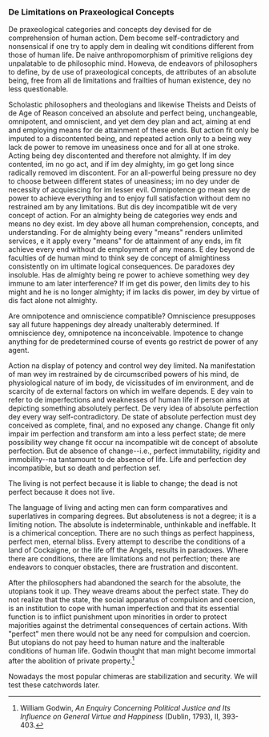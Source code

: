 ### De Limitations on Praxeological Concepts

De praxeological categories and concepts dey devised for de comprehension of human action. Dem become self-contradictory and nonsensical if one try to apply dem in dealing wit conditions different from those of human life. De naive anthropomorphism of primitive religions dey unpalatable to de philosophic mind. Howeva, de endeavors of philosophers to define, by de use of praxeological concepts, de attributes of an absolute being, free from all de limitations and frailties of human existence, dey no less questionable.

Scholastic philosophers and theologians and likewise Theists and Deists of de Age of Reason conceived an absolute and perfect being, unchangeable, omnipotent, and omniscient, and yet dem dey plan and act, aiming at end and employing means for de attainment of these ends. But action fit only be imputed to a discontented being, and repeated action only to a being wey lack de power to remove im uneasiness once and for all at one stroke. Acting being dey discontented and therefore not almighty. If im dey contented, im no go act, and if im dey almighty, im go get long since radically removed im discontent. For an all-powerful being pressure no dey to choose between different states of uneasiness; im no dey under de necessity of acquiescing for im lesser evil. Omnipotence go mean sey de power to achieve everything and to enjoy full satisfaction without dem no restrained am by any limitations. But dis dey incompatible wit de very concept of action. For an almighty being de categories wey ends and means no dey exist. Im dey above all human comprehension, concepts, and understanding. For de almighty being every "means" renders unlimited services, e it apply every "means" for de attainment of any ends, im fit achieve every end without de employment of any means. E dey beyond de faculties of de human mind to think sey de concept of almightiness consistently on im ultimate logical consequences. De paradoxes dey insoluble. Has de almighty being re power to achieve something wey dey immune to am later interference? If im get dis power, den limits dey to his might and he is no longer almighty; if im lacks dis power, im dey by virtue of dis fact alone not almighty.

Are omnipotence and omniscience compatible? Omniscience presupposes say all future happenings dey already unalterably determined. If omniscience dey, omnipotence na inconceivable. Impotence to change anything for de predetermined course of events go restrict de power of any agent.

Action na display of potency and control wey dey limited. Na manifestation of man wey im restrained by de circumscribed powers of his mind, de physiological nature of im body, de vicissitudes of im environment, and de scarcity of de external factors on which im welfare depends. E dey vain to refer to de imperfections and weaknesses of human life if person aims at depicting something absolutely perfect. De very idea of absolute perfection dey every way self-contradictory. De state of absolute perfection must dey conceived as complete, final, and no exposed any change. Change fit only impair im perfection and transform am into a less perfect state; de mere possibility wey change fit occur na incompatible wit de concept of absolute perfection. But de absence of change--i.e., perfect immutability, rigidity and immobility--na tantamount to de absence of life. Life and perfection dey incompatible, but so death and perfection sef.

The living is not perfect because it is liable to change; the dead is not perfect because it does not live.

The language of living and acting men can form comparatives and superlatives in comparing degrees. But absoluteness is not a degree; it is a limiting notion. The absolute is indeterminable, unthinkable and ineffable. It is a chimerical conception. There are no such things as perfect happiness, perfect men, eternal bliss. Every attempt to describe the conditions of a land of Cockaigne, or the life off the Angels, results in paradoxes. Where there are conditions, there are limitations and not perfection; there are endeavors to conquer obstacles, there are frustration and discontent.

After the philosophers had abandoned the search for the absolute, the utopians took it up. They weave dreams about the perfect state. They do not realize that the state, the social apparatus of compulsion and coercion, is an institution to cope with human imperfection and that its essential function is to inflict punishment upon minorities in order to protect majorities against the detrimental consequences of certain actions. With "perfect" men there would not be any need for compulsion and coercion. But utopians do not pay heed to human nature and the inalterable conditions of human life. Godwin thought that man might become immortal after the abolition of private property.[^25]

Nowadays the most popular chimeras are stabilization and security. We will test these catchwords later.

[^25]: William Godwin, *An Enquiry Concerning Political Justice and Its Influence on General Virtue and Happiness* (Dublin, 1793), II, 393-403.

[^26]: Charles Fourier, *Th*é*orie* *des quatre mouvements* (Oeuvres complètes, 3d  ed. Paris, 1846), I, 43.

[^27]: Leon Trotsky, *Literature and Revolution*, trans. by R. Strunsky (London, 1925), p. 256.

